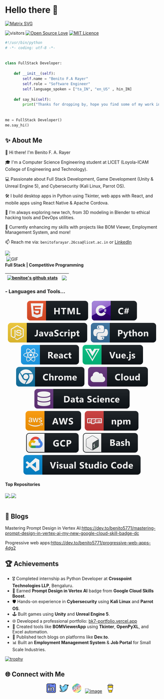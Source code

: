 # Hello there 👋
  [![Matrix SVG](https://github.com/benito5142/Benito_banner/blob/e1dd3832f8f4ebd5deee44579bdefc3c61de2ed6/Benito_Animation.gif)]( https://benito5142.github.io/Benito-HUB-Profile/) 

![visitors](https://visitor-badge.laobi.icu/badge?page_id=benito5142.benito5142)
[![Open Source Love](https://badges.frapsoft.com/os/v1/open-source.svg?v=102)](https://github.com/ellerbrock/open-source-badge/)
[![MIT Licence](https://badges.frapsoft.com/os/mit/mit.png?v=103)](https://opensource.org/licenses/mit-license.php)

```python
#!/usr/bin/python
# -*- coding: utf-8 -*-


class FullStack Developer:

    def __init__(self):
        self.name = "Benito F.A Rayer"
        self.role = "Software Engineer"
        self.language_spoken = ["ta_IN", "en_US" , hin_IN]

    def say_hi(self):
        print("Thanks for dropping by, hope you find some of my work interesting.")


me = FullStack Developer()
me.say_hi()
```

## ✨ About Me

👋 Hi there! I'm Benito F. A. Rayer

🎓 I'm a Computer Science Engineering student at LICET (Loyola-ICAM College of Engineering and Technology).

💻 Passionate about Full Stack Development, Game Development (Unity & Unreal Engine 5), and Cybersecurity (Kali Linux, Parrot OS).

🛠️ I build desktop apps in Python using Tkinter, web apps with React, and mobile apps using React Native & Apache Cordova.

🧠 I'm always exploring new tech, from 3D modeling in Blender to ethical hacking tools and DevOps utilities.

🌱 Currently enhancing my skills with projects like BOM Viewer, Employment Management System, and more!

📫 Reach me via: `benitofarayar.26csa@licet.ac.in` or [LinkedIn](https://www.linkedin.com/in/benito-f-a-rayer/)

<img src="https://media2.giphy.com/media/v1.Y2lkPTc5MGI3NjExdWEyejN2cnRxZzRsaW5paTdoc3RoMGhjeDB6OHZ5cHBleThwdzRvdiZlcD12MV9pbnRlcm5hbF9naWZfYnlfaWQmY3Q9Zw/26BGIqWh2R1fi6JDa/giphy.gif" width="40%" />

<img hight="400" width="500" alt="GIF" align="right" src="https://github.com/Xx-Ashutosh-xX/Xx-Ashutosh-xX/blob/master/assets/1936.gif">


 <p align="center">
  <h4> Full Stack | Competitive Programming </h4>
   </p>

| <a href="https://github.com/benito5142/github-readme-stats"><img align="center" src="https://github-readme-stats.vercel.app/api?username=benito5142&show_icons=true&include_all_commits=true&theme=buefy&hide_border=true" alt="benitoe's github stats" /></a> | <a href="https://github.com/benito5142/github-readme-stats"><img align="center" src="https://github-readme-stats.vercel.app/api/top-langs/?username=benito5142&layout=compact&theme=buefy&hide_border=true" /></a> |
| ------------- | ------------- |

### - Languages and Tools...

<p align="center">
  <!-- For more icons please follow  https://github.com/MikeCodesDotNET/ColoredBadges -->
  <img src="https://raw.githubusercontent.com/8bithemant/8bithemant/master/svg/dev/languages/html.svg" alt="html" style="vertical-align:top; margin:4px">    
  <img src="https://raw.githubusercontent.com/8bithemant/8bithemant/master/svg/dev/languages/csharp.svg" alt="csharp" style="vertical-align:top; margin:4px">
  <img src="https://raw.githubusercontent.com/8bithemant/8bithemant/master/svg/dev/languages/js.svg" alt="js" style="vertical-align:top; margin:4px">
  <img src="https://raw.githubusercontent.com/8bithemant/8bithemant/master/svg/dev/languages/python.svg" alt="python" style="vertical-align:top; margin:4px">
  <img src="https://raw.githubusercontent.com/8bithemant/8bithemant/master/svg/dev/frameworks/react.svg" alt="react" style="vertical-align:top; margin:4px">
  <img src="https://raw.githubusercontent.com/8bithemant/8bithemant/master/svg/dev/frameworks/vue.svg" alt="vue" style="vertical-align:top; margin:4px">
  <img src="https://raw.githubusercontent.com/8bithemant/8bithemant/master/svg/dev/misc/chrome.svg" alt="chrome" style="vertical-align:top; margin:4px">
  <img src="https://raw.githubusercontent.com/8bithemant/8bithemant/master/svg/dev/misc/cloud.svg" alt="cloud" style="vertical-align:top; margin:4px">
  <img src="https://raw.githubusercontent.com/8bithemant/8bithemant/master/svg/dev/misc/datascience.svg" alt="datascience" style="vertical-align:top; margin:4px">
  <img src="https://raw.githubusercontent.com/8bithemant/8bithemant/master/svg/dev/services/aws.svg" alt="aws" style="vertical-align:top; margin:4px">
  <img src="https://raw.githubusercontent.com/8bithemant/8bithemant/master/svg/dev/services/npm.svg" alt="npm" style="vertical-align:top; margin:4px">
  <img src="https://raw.githubusercontent.com/8bithemant/8bithemant/master/svg/dev/services/gcp.svg" alt="gcp" style="vertical-align:top; margin:4px">
  <img src="https://raw.githubusercontent.com/8bithemant/8bithemant/master/svg/dev/tools/bash.svg" alt="bash" style="vertical-align:top; margin:4px">
  <img src="https://raw.githubusercontent.com/8bithemant/8bithemant/master/svg/dev/tools/visualstudio_code.svg" alt="vscode" style="vertical-align:top; margin:4px">
 
</p>

#### Top Repositories


<a href="https://github.com/benito5142/github-readme-stats">
  <img align="center" src="https://github-readme-stats.vercel.app/api/pin/?username=benito5142&repo=github-readme-stats&theme=buefy" />
</a>
<a href="https://github.com/benito5142/benito5142.github.io">
  <img align="center" src="https://github-readme-stats.vercel.app/api/pin/?username=benito5142&repo=benito51142.github.io&theme=buefy" />
</a>

<br />
<br />


## 📝 Blogs

Mastering Prompt Design in Vertex AI:https://dev.to/benito5771/mastering-prompt-design-in-vertex-ai-my-new-google-cloud-skill-badge-dc

Progressive web apps:https://dev.to/benito5771/progressive-web-apps-4dg2


 ## 🏆 Achievements

- 🎖️ Completed internship as Python Developer at **Crosspoint Technologies LLP**, Bengaluru.
- 🧠 Earned **Prompt Design in Vertex AI** badge from **Google Cloud Skills Boost**.
- 🛡️ Hands-on experience in **Cybersecurity** using **Kali Linux** and **Parrot OS**.
- 🕹️ Built games using **Unity** and **Unreal Engine 5**.
- 🌐 Developed a professional portfolio: [bk7-portfolio.vercel.app](https://bk7-portfolio.vercel.app/)
- 📘 Created tools like **BOMViewerApp** using **Tkinter**, **OpenPyXL**, and Excel automation.
- 📄 Published tech blogs on platforms like **Dev.to**.
- 📊 Built an **Employment Management System** & **Job Portal** for Small Scale Industries.

[![trophy](https://github-profile-trophy.vercel.app/?username=benito5142)](https://github.com/benito5142/github-profile-trophy)


 ## 🌐 Connect with Me


<p align='center'>
   <a href="https://www.linkedin.com/in/benito-f-a-rayer/"><img height="30" src="https://raw.githubusercontent.com/8bithemant/8bithemant/master/linkedin.png?raw=true"></a>&nbsp;&nbsp;
<a href="https://x.com/BK7_youtube"><img height="30" src="https://raw.githubusercontent.com/8bithemant/8bithemant/master/twitter.png?raw=true"></a>&nbsp;&nbsp;
<a href="https://dev.to/benito5771"><img height="30" src="https://raw.githubusercontent.com/8bithemant/8bithemant/master/devto.png?raw=true"></a>&nbsp;&nbsp;
<a href="https://www.facebook.com/profile.php?id=10008579692790"><img height="30" alt="image" src="https://github.com/user-attachments/assets/06a7d623-6063-48c9-97f1-ab31ae012827" /></a>&nbsp;&nbsp;
 <a href="https://buymeacoffee.com/bk7.youtube?status=1"><img height="30" src="https://raw.githubusercontent.com/8bithemant/8bithemant/master/coffee.jpg?raw=true"></a>&nbsp;&nbsp;
 </p>
